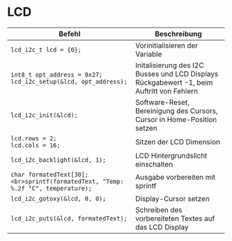 # LCD

| Befehl | Beschreibung |
|---|---|
| `lcd_i2c_t lcd = {0};` | Vorinitialisieren der Variable |
| `int8_t opt_address = 0x27;`<br>`lcd_i2c_setup(&lcd, opt_address);` | Initalisierung des I2C Busses und LCD Displays<br> Rückgabewert -1, beim Auftritt von Fehlern |
| `lcd_i2c_init(&lcd);` | Software-Reset, Bereinigung des Cursors, Cursor in Home-Position setzen |
| `lcd.rows = 2;`<br>`lcd.cols = 16;` | Sitzen der LCD Dimension |
| `lcd_i2c_backlight(&lcd, 1);` | LCD Hintergrundslicht einschalten |
| `char formatedText[30];<br>sprintf(formatedText, "Temp: %.2f °C", temperature);` | Ausgabe vorbereiten mit sprintf |
| `lcd_i2c_gotoxy(&lcd, 0, 0);` | Display-Cursor setzen |
| `lcd_i2c_puts(&lcd, formatedText);` | Schreiben des vorbereiteten Textes auf das LCD Display |
